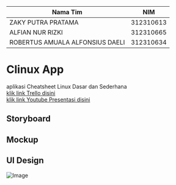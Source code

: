 | Nama Tim | NIM |
|----|---|
|ZAKY PUTRA PRATAMA | 312310613|
|ALFIAN NUR RIZKI|312310665|
|ROBERTUS AMUALA ALFONSIUS DAELI |312310634|
# Clinux App
aplikasi Cheatsheet Linux Dasar dan Sederhana <br>
[klik link Trello disini](https://trello.com/invite/b/68032e7ceb599bcc56385b8e/ATTI12fddbea3f730f08f5778df8b8ffed53236F1EA1/aplikasi-cheatsheet-linux-clinux-kelompok-10)<br>
[klik link Youtube Presentasi disini](https://youtu.be/0ODsl6BMn0Y?si=nbRblk7mB1A_jdYv)

## Storyboard
## Mockup
## UI Design 
![Image](https://github.com/user-attachments/assets/0663342f-d9ad-4231-b271-79e55f2417fd)
